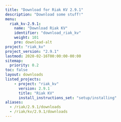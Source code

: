 ```yaml
---
title: "Download for Riak KV 2.9.1"
description: "Download some stuff!"
menu:
  riak_kv-2.9.1:
    name: "Download Riak KV"
    identifier: "download_riak_kv"
    weight: 101
    pre: download-alt
project: "riak_kv"
project_version: "2.9.1"
lastmod: 2020-02-16T00:00:00-00:00
sitemap:
  priority: 0.2
toc: false
layout: downloads
listed_projects:
    - project: "riak_kv"
      version: 2.9.1
      title: "Riak KV"
      install_instructions_set: "setup/installing"
aliases:
  - /riak/2.9.1/downloads
  - /riak/kv/2.9.1/downloads
---
```


